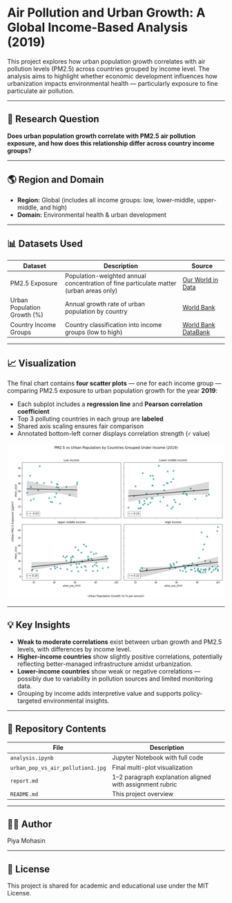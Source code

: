 # Air Pollution and Urban Growth: A Global Income-Based Analysis (2019)

This project explores how urban population growth correlates with air pollution levels (PM2.5) across countries grouped by income level. The analysis aims to highlight whether economic development influences how urbanization impacts environmental health — particularly exposure to fine particulate air pollution.

---

## 📌 Research Question

**Does urban population growth correlate with PM2.5 air pollution exposure, and how does this relationship differ across country income groups?**

---

## 🌎 Region and Domain

- **Region:** Global (includes all income groups: low, lower-middle, upper-middle, and high)
- **Domain:** Environmental health & urban development

---

## 📊 Datasets Used

| Dataset | Description | Source |
|--------|-------------|--------|
| PM2.5 Exposure | Population-weighted annual concentration of fine particulate matter (urban areas only) | [Our World in Data](https://ourworldindata.org/grapher/pm25-air-pollution?time=2019) |
| Urban Population Growth (%) | Annual growth rate of urban population by country | [World Bank](https://data.worldbank.org/indicator/SP.URB.TOTL.IN.ZS) |
| Country Income Groups | Country classification into income groups (low to high) | [World Bank DataBank](https://databank.worldbank.org/reports.aspx?source=2&series=SP.URB.TOTL.IN.ZS&country=) |

---

## 📈 Visualization

The final chart contains **four scatter plots** — one for each income group — comparing PM2.5 exposure to urban population growth for the year **2019**:

- Each subplot includes a **regression line** and **Pearson correlation coefficient**
- Top 3 polluting countries in each group are **labeled**
- Shared axis scaling ensures fair comparison
- Annotated bottom-left corner displays correlation strength (`r` value)

![Plot](urban_pop_vs_air_pollution1.jpg)

---

## 💡 Key Insights

- **Weak to moderate correlations** exist between urban growth and PM2.5 levels, with differences by income level.
- **Higher-income countries** show slightly positive correlations, potentially reflecting better-managed infrastructure amidst urbanization.
- **Lower-income countries** show weak or negative correlations — possibly due to variability in pollution sources and limited monitoring data.
- Grouping by income adds interpretive value and supports policy-targeted environmental insights.

---

## 📁 Repository Contents

| File | Description |
|------|-------------|
| `analysis.ipynb` | Jupyter Notebook with full code |
| `urban_pop_vs_air_pollution1.jpg` | Final multi-plot visualization |
| `report.md` | 1–2 paragraph explanation aligned with assignment rubric |
| `README.md` | This project overview |

---

## 🧑‍💻 Author

Piya Mohasin

---

## 📜 License

This project is shared for academic and educational use under the MIT License.

